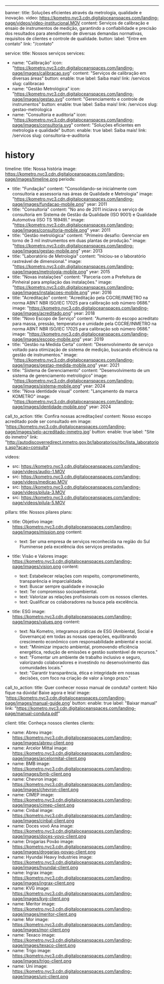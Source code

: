 ---
banner:
  title: Soluções eficientes através da metrologia, qualidade e inovação.
  video: https://kometro.nyc3.cdn.digitaloceanspaces.com/landing-page/videos/video-institucional.MOV
  content: Serviços de calibração e ensaio de instrumentos de medição, garantindo a confiabilidade e precisão dos resultados para atendimento de diversas demandas normativas, requisitos de clientes e controle de qualidade.
  button:
    label: "Entre em contato"
    link: "/contato"

service: 
  title: Nossos serviços
  services:
  - name: "Calibração"
    icon: "https://kometro.nyc3.cdn.digitaloceanspaces.com/landing-page/images/calibracao.svg"
    content: "Serviços de calibração em diversas áreas"
    button:
      enable: true
      label: Saiba mais!
      link: /servicos
      slug: calibracao
  - name: "Gestão Metrológica"
    icon: "https://kometro.nyc3.cdn.digitaloceanspaces.com/landing-page/images/gestao.svg"
    content: "Gerenciamento e controle de instrumentos"
    button:
      enable: true
      label: Saiba mais!
      link: /servicos
      slug: gestao-metrologica
  - name: "Consultoria e auditoria"
    icon: "https://kometro.nyc3.cdn.digitaloceanspaces.com/landing-page/images/consultoria.svg"
    content: "Soluções eficientes em metrologia e qualidade"
    button:
      enable: true
      label: Saiba mais!
      link: /servicos
      slug: consultoria-e-auditoria
  

# history
timeline:
  title: Nossa história
  image: https://kometro.nyc3.cdn.digitaloceanspaces.com/landing-page/images/timeline.png
  periods:
  - title: "Fundação"
    content: "Consolidando-se inicialmente com consultoria e assessoria nas áreas de  Qualidade e Metrologia"
    image: "https://kometro.nyc3.cdn.digitaloceanspaces.com/landing-page/images/fundacao-mobile.png"
    year: 2011
  - title: "Consultoria"
    content: "No ano de 2011 iniciava o serviço de consultoria em Sistema de Gestão da Qualidade (ISO 9001) e Qualidade Automotiva (ISO TS 16949)."
    image: "https://kometro.nyc3.cdn.digitaloceanspaces.com/landing-page/images/consultoria-mobile.png"
    year: 2011
  - title: "Gestão metrológica"
    content: "Primeiro desafio:  Gerenciar em torno de 3 mil instrumentos em duas plantas de produção."
    image: "https://kometro.nyc3.cdn.digitaloceanspaces.com/landing-page/images/gestao-mobile.png"
    year: 2013
  - title: "Laboratório de Metrologia"
    content: "Iniciou-se o laboratório rastreável de dimensional."
    image: "https://kometro.nyc3.cdn.digitaloceanspaces.com/landing-page/images/metrologia-mobile.png"
    year: 2015
  - title: "Novas instalações"
    content: "Parceria com a Prefeitura de Pinheiral para ampliação das instalações."
    image: "https://kometro.nyc3.cdn.digitaloceanspaces.com/landing-page/images/instalacoes-mobile.png"
    year: 2016
  - title: "Acreditação"
    content: "Acreditação pela CGCRE/INMETRO na norma ABNT NBR ISO/IEC 17025 para calibração sob número 0686."
    image: "https://kometro.nyc3.cdn.digitaloceanspaces.com/landing-page/images/acreditado.png"
    year: 2018
  - title: "Novo Escopo de Serviço"
    content: "Aumento do escopo acreditato para massa, pressão, temperatura e umidade pela CGCRE/INMETRO na norma ABNT NBR ISO/IEC 17025 para calibração sob número 0686."
    image: "https://kometro.nyc3.cdn.digitaloceanspaces.com/landing-page/images/escopo-mobile.png"
    year: 2019
  - title: "Gestão na Medida Certa"
    content: "Desenvolvimento de serviço voltado para otimização de sistema de medição, buscando eficiência na gestão de instrumentos."
    image: "https://kometro.nyc3.cdn.digitaloceanspaces.com/landing-page/images/gestao-medida-mobile.png"
    year: 2021
  - title: "Sistema de Gerenciamento"
    content: "Desenvolvimento de um sistema de gerenciamento metrológico"
    image: "https://kometro.nyc3.cdn.digitaloceanspaces.com/landing-page/images/sistema-mobile.png"
    year: 2024
  - title: "Nova identidade visual"
    content: "Lançamento da marca KOMETRO"
    image: "https://kometro.nyc3.cdn.digitaloceanspaces.com/landing-page/images/identidade-mobile.png"
    year: 2024
  

call_to_action:
  title: Confira nossas acreditações!
  content: Nosso escopo acreditado pode ser consultado em
  image: 'https://kometro.nyc3.cdn.digitaloceanspaces.com/landing-page/images/selo-acreditado-inmetro.jpg'
  button:
    enable: true
    label: "Site do inmetro"
    link: "http://autodiscoverredirect.inmetro.gov.br/laboratorios/rbc/lista_laboratorios.asp?acao=consulta"

videos:
- src: https://kometro.nyc3.cdn.digitaloceanspaces.com/landing-page/videos/audio-1.MOV
- src: https://kometro.nyc3.cdn.digitaloceanspaces.com/landing-page/videos/medicao.MOV
- src: https://kometro.nyc3.cdn.digitaloceanspaces.com/landing-page/videos/pilula-3.MOV
- src: https://kometro.nyc3.cdn.digitaloceanspaces.com/landing-page/videos/pilula-5.MOV

pillars:
  title: Nossos pilares
  plans:
  - title: Objetivo
    image: https://kometro.nyc3.cdn.digitaloceanspaces.com/landing-page/images/mission.png
    content: 
    - text: Ser uma empresa de serviços reconhecida na região do Sul Fluminense pela excelência dos serviços prestados.

  - title: Visão e Valores
    image: https://kometro.nyc3.cdn.digitaloceanspaces.com/landing-page/images/vision.png
    content:
    - text: Estabelecer relações com respeito, comprometimento, transparência e imparcialidade.
    - text: Buscar sempre qualidade e inovação
    - text: Ter compromisso socioambiental.
    - text: Valorizar as relações profissionais com os nossos clientes.
    - text: Qualificar os colaboradores na busca pela excelência.

  - title: ESG
    image: https://kometro.nyc3.cdn.digitaloceanspaces.com/landing-page/images/values.png
    content:
    - text: Na Kometro, integramos práticas de ESG (Ambiental, Social e Governança) em todas as nossas operações, equilibrando crescimento econômico com responsabilidade ambiental e social.
    - text: "Minimizar impacto ambiental, promovendo eficiência energética, redução de emissões e gestão sustentável de recursos."
    - text: "Fomentar um ambiente de trabalho inclusivo e seguro, valorizando colaboradores e investindo no desenvolvimento das comunidades locais."
    - text: "Garantir transparência, ética e integridade em nossas decisões, com foco na criação de valor a longo prazo."
    

  call_to_action:
    title: Quer conhecer nosso manual de conduta?
    content: Não fique na dúvida! Baixe agora e leia!
    image: 'https://kometro.nyc3.cdn.digitaloceanspaces.com/landing-page/images/manual-guide.png'
    button:
      enable: true
      label: "Baixar manual"
      link: "https://kometro.nyc3.cdn.digitaloceanspaces.com/landing-page/manual-conduta.pdf"
      
client:
  title: Conheça nossos clientes
  clients:
  - name: Abreu
    image: https://kometro.nyc3.cdn.digitaloceanspaces.com/landing-page/images/abreu-client.png
  - name: Arcelor Mittal
    image: https://kometro.nyc3.cdn.digitaloceanspaces.com/landing-page/images/arcelormital-client.png
  - name: BMB
    image: https://kometro.nyc3.cdn.digitaloceanspaces.com/landing-page/images/bmb-client.png
  - name: Chevron
    image: https://kometro.nyc3.cdn.digitaloceanspaces.com/landing-page/images/chevron-client.png
  - name: CIMEP
    image: https://kometro.nyc3.cdn.digitaloceanspaces.com/landing-page/images/cimep-client.png
  - name: Cinbal
    image: https://kometro.nyc3.cdn.digitaloceanspaces.com/landing-page/images/cinbal-client.png
  - name: Doces vovó Ana
    image: https://kometro.nyc3.cdn.digitaloceanspaces.com/landing-page/images/doces-vovo-client.png
  - name:  Drogarias Povão
    image: https://kometro.nyc3.cdn.digitaloceanspaces.com/landing-page/images/drogarias-povao-client.png
  - name:  Hyundai Heavy Industries
    image: https://kometro.nyc3.cdn.digitaloceanspaces.com/landing-page/images/hyundai-client.png
  - name:  Ingrax
    image: https://kometro.nyc3.cdn.digitaloceanspaces.com/landing-page/images/ingrax-client.png
  - name: KVG
    image: https://kometro.nyc3.cdn.digitaloceanspaces.com/landing-page/images/kvg-client.png
  - name:  Meritor
    image: https://kometro.nyc3.cdn.digitaloceanspaces.com/landing-page/images/meritor-client.png
  - name:  Mor
    image: https://kometro.nyc3.cdn.digitaloceanspaces.com/landing-page/images/mor-client.png
  - name: Texaco
    image: https://kometro.nyc3.cdn.digitaloceanspaces.com/landing-page/images/texaco-client.png
  - name:  Trigo
    image: https://kometro.nyc3.cdn.digitaloceanspaces.com/landing-page/images/trigo-client.png
  - name:  Uni
    image: https://kometro.nyc3.cdn.digitaloceanspaces.com/landing-page/images/uni-client.png
